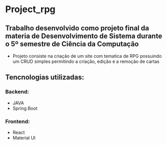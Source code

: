 # Project_rpg

 ## Trabalho desenvolvido como projeto final da materia de Desenvolvimento de Sistema durante o 5º semestre de Ciência da Computação
* Projeto consiste na criação de um site com tematica de RPG possuindo um CRUD simples permitindo a criação, edição e a remoção de cartas

## Tencnologias utilizadas:
### Backend:
* JAVA
* Spring Boot

### Frontend:
* React
* Material UI
